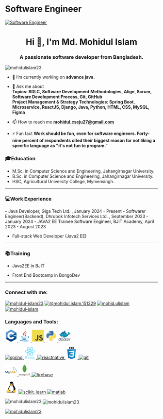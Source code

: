 
# Software Engineer

[![Software Engineer](https://img.shields.io/badge/Software-Engineer-blue.svg)](https://mohidul-islam23.netlify.app/)

<h1 align="center">Hi 👋, I'm Md. Mohidul Islam</h1>
<h3 align="center">A passionate software developer from Bangladesh.</h3>


<p align="left"> <img src="https://komarev.com/ghpvc/?username=mohidulislam23&label=Profile%20views&color=0e75b6&style=flat" alt="mohidulislam23" /> </p>


- 🌱 I’m currently working on **advance java.**

- 💬 Ask me about </br>**Topics: SDLC, Software Development Methodologies, Alige, Scrum, Software Development Process, Git, GitHub
                  </br> Project Management & Strategy Technologies: Spring Boot, Microservice, ReactJS, Django, Java, Python, HTML, CSS, MySQL, Figma**

- 📫 How to reach me **mohidul.cseju27@gmail.com** <!-- **mohidul.islam@bjitacademy.com** -->

- ⚡ Fun fact **Work should be fun, even for software engineers. Forty-nine percent of respondents cited their biggest reason for not liking a specific language as "it's not fun to program."**
  
<h3 align="left">🎓Education</h3>

- M.Sc. in Computer Science and Engineering, Jahangirnagar University.
- B.Sc. in Computer Science and Engineering, Jahangirnagar University. 
- HSC, Agricultural University College, Mymensingh.

<hr>

<h3 align="left">💻Work Experience</h3>
  - Java Developer, Giga Tech Ltd. , January 2024 - Present
  - Softwarer Engineer(Backend), Dhrubok Infotech Services Ltd. , September 2023 - January 2024
  - JAVA2 EE Trainee Software Engineer, BJIT Academy, April 2023 - August 2023

  - Full-stack Web Developer (Java2 EE)
<hr>

<h3 align="left">📚Training</h3>

- Java2EE in BJIT

- Front End Bootcamp in BongoDev

<hr>

<h3 align="left">Connect with me:</h3>
<p align="left">
<a href="https://linkedin.com/in/mohidul-islam23" target="blank"><img align="center" src="https://raw.githubusercontent.com/rahuldkjain/github-profile-readme-generator/master/src/images/icons/Social/linked-in-alt.svg" alt="mohidul-islam23" height="30" width="40" /></a>
<a href="https://fb.com/@mohidul.islam.151329" target="blank"><img align="center" src="https://raw.githubusercontent.com/rahuldkjain/github-profile-readme-generator/master/src/images/icons/Social/facebook.svg" alt="@mohidul.islam.151329" height="30" width="40" /></a>
<a href="https://instagram.com/mohid.ulislam" target="blank"><img align="center" src="https://raw.githubusercontent.com/rahuldkjain/github-profile-readme-generator/master/src/images/icons/Social/instagram.svg" alt="mohid.ulislam" height="30" width="40" /></a>
<a href="https://www.leetcode.com/mohidul-islam" target="blank"><img align="center" src="https://raw.githubusercontent.com/rahuldkjain/github-profile-readme-generator/master/src/images/icons/Social/leet-code.svg" alt="mohidul-islam" height="30" width="40" /></a>
</p>

<h3 align="left">Languages and Tools:</h3>
<p align="left"> 
  <!-- <a href="https://developer.android.com" target="_blank" rel="noreferrer"> <img src="https://raw.githubusercontent.com/devicons/devicon/master/icons/android/android-original-wordmark.svg" alt="android" width="40" height="40"/> </a>  --> 
  <a href="https://www.w3schools.com/cpp/" target="_blank" rel="noreferrer"> <img src="https://raw.githubusercontent.com/devicons/devicon/master/icons/cplusplus/cplusplus-original.svg" alt="cplusplus" width="40" height="40"/> <a href="https://www.java.com" target="_blank" rel="noreferrer"> <img src="https://raw.githubusercontent.com/devicons/devicon/master/icons/java/java-original.svg" alt="java" width="40" height="40"/> </a>  
  <a href="https://developer.mozilla.org/en-US/docs/Web/JavaScript" target="_blank" rel="noreferrer"> <img src="https://raw.githubusercontent.com/devicons/devicon/master/icons/javascript/javascript-original.svg" alt="javascript" width="40" height="40"/> </a>
  <a href="https://www.python.org" target="_blank" rel="noreferrer"> <img src="https://raw.githubusercontent.com/devicons/devicon/master/icons/python/python-original.svg" alt="python" width="40" height="40"/> </a>
  <a href="https://www.docker.com/" target="_blank" rel="noreferrer"> <img src="https://raw.githubusercontent.com/devicons/devicon/master/icons/docker/docker-original-wordmark.svg" alt="docker" width="40" height="40"/> </a> </p> 

<p> 
  <a href="https://spring.io/" target="_blank" rel="noreferrer"> <img src="https://www.vectorlogo.zone/logos/springio/springio-icon.svg" alt="spring" width="40" height="40"/> </a>
  <a href="https://reactjs.org/" target="_blank" rel="noreferrer"> <img src="https://raw.githubusercontent.com/devicons/devicon/master/icons/react/react-original-wordmark.svg" alt="react" width="40" height="40"/> </a>
  <a href="https://reactnative.dev/" target="_blank" rel="noreferrer"> <img src="https://reactnative.dev/img/header_logo.svg" alt="reactnative" width="40" height="40"/> </a> 
  <!-- <a href="https://expressjs.com" target="_blank" rel="noreferrer"> <img src="https://raw.githubusercontent.com/devicons/devicon/master/icons/express/express-original-wordmark.svg" alt="express" width="40" height="40"/> </a> --> 
  <a href="https://www.w3schools.com/css/" target="_blank" rel="noreferrer"> <img src="https://raw.githubusercontent.com/devicons/devicon/master/icons/css3/css3-original-wordmark.svg" alt="css3" width="40" height="40"/> </a> 
  <a href="https://git-scm.com/" target="_blank" rel="noreferrer"> <img src="https://www.vectorlogo.zone/logos/git-scm/git-scm-icon.svg" alt="git" width="40" height="40"/> </a>  </p>

<p>
  <a href="https://www.mysql.com/" target="_blank" rel="noreferrer"> <img src="https://raw.githubusercontent.com/devicons/devicon/master/icons/mysql/mysql-original-wordmark.svg" alt="mysql" width="40" height="40"/> </a>
  <a href="https://www.mongodb.com/" target="_blank" rel="noreferrer"> <img src="https://raw.githubusercontent.com/devicons/devicon/master/icons/mongodb/mongodb-original-wordmark.svg" alt="mongodb" width="40" height="40"/> </a>
  <a href="https://firebase.google.com/" target="_blank" rel="noreferrer"> <img src="https://www.vectorlogo.zone/logos/firebase/firebase-icon.svg" alt="firebase" width="40" height="40"/> </a>
  <!-- <a href="https://laravel.com/" target="_blank" rel="noreferrer"> <img src="https://raw.githubusercontent.com/devicons/devicon/master/icons/laravel/laravel-plain-wordmark.svg" alt="laravel" width="40" height="40"/> </a> -->
  </p>

<!-- <p>
  <a href="https://nextjs.org/" target="_blank" rel="noreferrer"> <img src="https://cdn.worldvectorlogo.com/logos/nextjs-2.svg" alt="nextjs" width="40" height="40"/> </a> 
  <a href="https://nodejs.org" target="_blank" rel="noreferrer"> <img src="https://raw.githubusercontent.com/devicons/devicon/master/icons/nodejs/nodejs-original-wordmark.svg" alt="nodejs" width="40" height="40"/> </a> 
  <a href="https://www.php.net" target="_blank" rel="noreferrer"> <img src="https://raw.githubusercontent.com/devicons/devicon/master/icons/php/php-original.svg" alt="php" width="40" height="40"/> </a>  </p>  -->

<p>
  <a href="https://www.linux.org/" target="_blank" rel="noreferrer"> <img src="https://raw.githubusercontent.com/devicons/devicon/master/icons/linux/linux-original.svg" alt="linux" width="40" height="40"/> </a> 
  <a href="https://scikit-learn.org/" target="_blank" rel="noreferrer"> <img src="https://upload.wikimedia.org/wikipedia/commons/0/05/Scikit_learn_logo_small.svg" alt="scikit_learn" width="40" height="40"/> </a> 
  <a href="https://www.mathworks.com/" target="_blank" rel="noreferrer"> <img src="https://upload.wikimedia.org/wikipedia/commons/2/21/Matlab_Logo.png" alt="matlab" width="40" height="40"/> </a>
  <!-- <a href="https://www.selenium.dev" target="_blank" rel="noreferrer"> <img src="https://raw.githubusercontent.com/detain/svg-logos/780f25886640cef088af994181646db2f6b1a3f8/svg/selenium-logo.svg" alt="selenium" width="40" height="40"/> </a>
  <a href="https://www.arduino.cc/" target="_blank" rel="noreferrer"> <img src="https://cdn.worldvectorlogo.com/logos/arduino-1.svg" alt="arduino" width="40" height="40"/> </a>
  <a href="https://unity.com/" target="_blank" rel="noreferrer"> <img src="https://www.vectorlogo.zone/logos/unity3d/unity3d-icon.svg" alt="unity" width="40" height="40"/> </a> --> </p>

<p><img align="left" src="https://github-readme-stats.vercel.app/api/top-langs?username=mohidulislam23&show_icons=true&locale=en&layout=compact" alt="mohidulislam23" /></p>

<p>&nbsp;<img align="center" src="https://github-readme-stats.vercel.app/api?username=mohidulislam23&show_icons=true&locale=en" alt="mohidulislam23" /></p>

<p align="left"> <a href="https://github.com/ryo-ma/github-profile-trophy"><img src="https://github-profile-trophy.vercel.app/?username=mohidulislam23" alt="mohidulislam23" /></a> </p>
